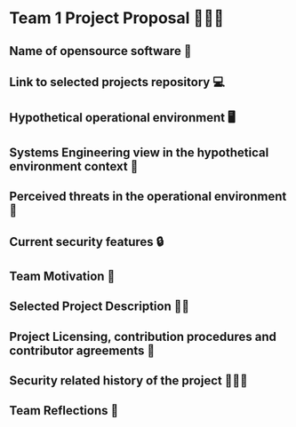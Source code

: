 # Team 1 Project Proposal 🚀🚀🚀

## Name of opensource software 🔮

## Link to selected projects repository 💻

## Hypothetical operational environment 🖥️

## Systems Engineering view in the hypothetical environment context 🌌

## Perceived threats in the operational environment 🌵

## Current security features 🔒

## Team Motivation 🐉

## Selected Project Description 💂‍♂️

## Project Licensing, contribution procedures and contributor agreements 👮

## Security related history of the project 🙈🙊🙉

## Team Reflections 🏁
